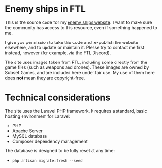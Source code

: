 # Enemy ships in FTL

This is the source code for my [enemy ships website](https://ftl-layouts.mikehopley.org/). I want to make sure the community has access to this resource, even if something happened to me.

I give you permission to take this code and re-publish the website elsewhere, and to update or maintain it. Please try to contact me first instead, however (for example, via the FTL Discord).

The site uses images taken from FTL, including some directly from the game files (such as weapons and drones). These images are owned by Subset Games, and are included here under fair use. My use of them here does **not** mean they are copyright-free.

# Technical considerations

The site uses the Laravel PHP framework. It requires a standard, basic hosting environment for Laravel:

* PHP
* Apache Server
* MySQL database
* Composer dependency management

The database is designed to be fully reset at any time:

* `php artisan migrate:fresh --seed`
